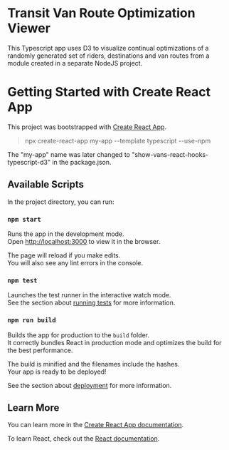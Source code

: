 # Transit Van Route Optimization Viewer

This Typescript app uses D3 to visualize continual optimizations of a randomly generated set of riders, destinations and van routes from a module created in a separate NodeJS project. 

# Getting Started with Create React App

This project was bootstrapped with [Create React App](https://github.com/facebook/create-react-app).

> npx create-react-app my-app --template typescript --use-npm

The "my-app" name was later changed to "show-vans-react-hooks-typescript-d3" in the package.json.

## Available Scripts

In the project directory, you can run:

### `npm start`

Runs the app in the development mode.\
Open [http://localhost:3000](http://localhost:3000) to view it in the browser.

The page will reload if you make edits.\
You will also see any lint errors in the console.

### `npm test`

Launches the test runner in the interactive watch mode.\
See the section about [running tests](https://facebook.github.io/create-react-app/docs/running-tests) for more information.

### `npm run build`

Builds the app for production to the `build` folder.\
It correctly bundles React in production mode and optimizes the build for the best performance.

The build is minified and the filenames include the hashes.\
Your app is ready to be deployed!

See the section about [deployment](https://facebook.github.io/create-react-app/docs/deployment) for more information.


## Learn More

You can learn more in the [Create React App documentation](https://facebook.github.io/create-react-app/docs/getting-started).

To learn React, check out the [React documentation](https://reactjs.org/).
